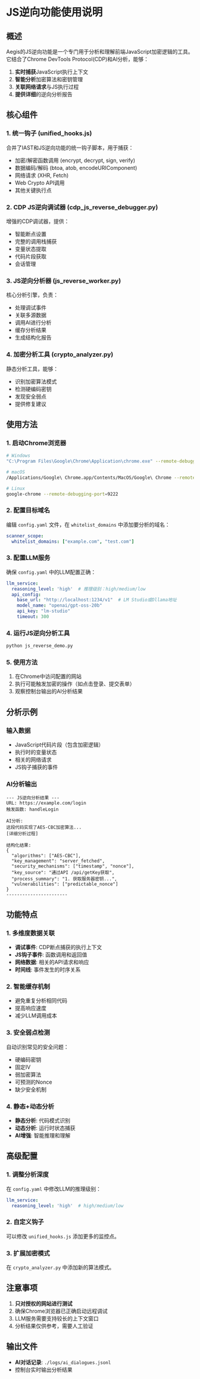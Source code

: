 # JS逆向功能使用说明

## 概述

Aegis的JS逆向功能是一个专门用于分析和理解前端JavaScript加密逻辑的工具。它结合了Chrome DevTools Protocol(CDP)和AI分析，能够：

1. **实时捕获**JavaScript执行上下文
2. **智能分析**加密算法和密钥管理
3. **关联网络请求**与JS执行过程
4. **提供详细**的逆向分析报告

## 核心组件

### 1. 统一钩子 (unified_hooks.js)
合并了IAST和JS逆向功能的统一钩子脚本，用于捕获：
- 加密/解密函数调用 (encrypt, decrypt, sign, verify)
- 数据编码/解码 (btoa, atob, encodeURIComponent)
- 网络请求 (XHR, Fetch)
- Web Crypto API调用
- 其他关键执行点

### 2. CDP JS逆向调试器 (cdp_js_reverse_debugger.py)
增强的CDP调试器，提供：
- 智能断点设置
- 完整的调用栈捕获
- 变量状态提取
- 代码片段获取
- 会话管理

### 3. JS逆向分析器 (js_reverse_worker.py)
核心分析引擎，负责：
- 处理调试事件
- 关联多源数据
- 调用AI进行分析
- 缓存分析结果
- 生成结构化报告

### 4. 加密分析工具 (crypto_analyzer.py)
静态分析工具，能够：
- 识别加密算法模式
- 检测硬编码密钥
- 发现安全弱点
- 提供修复建议

## 使用方法

### 1. 启动Chrome浏览器
```bash
# Windows
"C:\Program Files\Google\Chrome\Application\chrome.exe" --remote-debugging-port=9222

# macOS
/Applications/Google\ Chrome.app/Contents/MacOS/Google\ Chrome --remote-debugging-port=9222

# Linux
google-chrome --remote-debugging-port=9222
```

### 2. 配置目标域名
编辑 `config.yaml` 文件，在 `whitelist_domains` 中添加要分析的域名：
```yaml
scanner_scope:
  whitelist_domains: ["example.com", "test.com"]
```

### 3. 配置LLM服务
确保 `config.yaml` 中的LLM配置正确：
```yaml
llm_service:
  reasoning_level: 'high'  # 推理级别：high/medium/low
  api_config:
    base_url: "http://localhost:1234/v1"  # LM Studio或Ollama地址
    model_name: "openai/gpt-oss-20b"
    api_key: "lm-studio"
    timeout: 300
```

### 4. 运行JS逆向分析工具
```bash
python js_reverse_demo.py
```

### 5. 使用方法
1. 在Chrome中访问配置的网站
2. 执行可能触发加密的操作（如点击登录、提交表单）
3. 观察控制台输出的AI分析结果

## 分析示例

### 输入数据
- JavaScript代码片段（包含加密逻辑）
- 执行时的变量状态
- 相关的网络请求
- JS钩子捕获的事件

### AI分析输出
```
--- JS逆向分析结果 ---
URL: https://example.com/login
触发函数: handleLogin

AI分析:
这段代码实现了AES-CBC加密算法...
[详细分析过程]

结构化结果:
{
  "algorithms": ["AES-CBC"],
  "key_management": "server_fetched",
  "security_mechanisms": ["timestamp", "nonce"],
  "key_source": "通过API /api/getKey获取",
  "process_summary": "1. 获取服务器密钥...",
  "vulnerabilities": ["predictable_nonce"]
}
-----------------------
```

## 功能特点

### 1. 多维度数据关联
- **调试事件**: CDP断点捕获的执行上下文
- **JS钩子事件**: 函数调用和返回值
- **网络数据**: 相关的API请求和响应
- **时间线**: 事件发生的时序关系

### 2. 智能缓存机制
- 避免重复分析相同代码
- 提高响应速度
- 减少LLM调用成本

### 3. 安全弱点检测
自动识别常见的安全问题：
- 硬编码密钥
- 固定IV
- 弱加密算法
- 可预测的Nonce
- 缺少安全机制

### 4. 静态+动态分析
- **静态分析**: 代码模式识别
- **动态分析**: 运行时状态捕获
- **AI增强**: 智能推理和理解

## 高级配置

### 1. 调整分析深度
在 `config.yaml` 中修改LLM的推理级别：
```yaml
llm_service:
  reasoning_level: 'high'  # high/medium/low
```

### 2. 自定义钩子
可以修改 `unified_hooks.js` 添加更多的监控点。

### 3. 扩展加密模式
在 `crypto_analyzer.py` 中添加新的算法模式。

## 注意事项

1. **只对授权的网站进行测试**
2. 确保Chrome浏览器已正确启动远程调试
3. LLM服务需要支持较长的上下文窗口
4. 分析结果仅供参考，需要人工验证

## 输出文件

- **AI对话记录**: `./logs/ai_dialogues.jsonl`
- 控制台实时输出分析结果